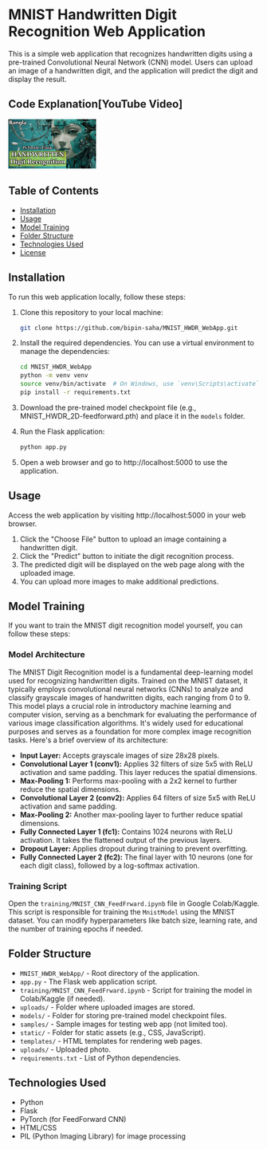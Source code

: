 # MNIST Handwritten Digit Recognition Web Application

This is a simple web application that recognizes handwritten digits using a pre-trained Convolutional Neural Network (CNN) model. Users can upload an image of a handwritten digit, and the application will predict the digit and display the result.

## Code Explanation[YouTube Video]
<a href="https://youtu.be/2GQm10JJ1BY"><img src="https://github.com/bipin-saha/MNIST_HWDR_WebApp/blob/main/Thumbnail.jpg" width="35%" height="35%"></img></a>



## Table of Contents
- [Installation](#installation)
- [Usage](#usage)
- [Model Training](#model-training)
- [Folder Structure](#folder-structure)
- [Technologies Used](#technologies-used)
- [License](#license)

## Installation
To run this web application locally, follow these steps:

1. Clone this repository to your local machine:

    ```bash
    git clone https://github.com/bipin-saha/MNIST_HWDR_WebApp.git
    ```

2. Install the required dependencies. You can use a virtual environment to manage the dependencies:

    ```bash
    cd MNIST_HWDR_WebApp
    python -m venv venv
    source venv/bin/activate  # On Windows, use `venv\Scripts\activate`
    pip install -r requirements.txt
    ```

3. Download the pre-trained model checkpoint file (e.g., MNIST_HWDR_2D-feedforward.pth) and place it in the `models` folder.

4. Run the Flask application:

    ```bash
    python app.py
    ```

5. Open a web browser and go to http://localhost:5000 to use the application.

## Usage
Access the web application by visiting http://localhost:5000 in your web browser.

1. Click the "Choose File" button to upload an image containing a handwritten digit.
2. Click the "Predict" button to initiate the digit recognition process.
3. The predicted digit will be displayed on the web page along with the uploaded image.
4. You can upload more images to make additional predictions.

## Model Training

If you want to train the MNIST digit recognition model yourself, you can follow these steps:

### Model Architecture

The MNIST Digit Recognition model is a fundamental deep-learning model used for recognizing handwritten digits. Trained on the MNIST dataset, it typically employs convolutional neural networks (CNNs) to analyze and classify grayscale images of handwritten digits, each ranging from 0 to 9. This model plays a crucial role in introductory machine learning and computer vision, serving as a benchmark for evaluating the performance of various image classification algorithms. It's widely used for educational purposes and serves as a foundation for more complex image recognition tasks.
Here's a brief overview of its architecture:

- **Input Layer:** Accepts grayscale images of size 28x28 pixels.
- **Convolutional Layer 1 (conv1):** Applies 32 filters of size 5x5 with ReLU activation and same padding. This layer reduces the spatial dimensions.
- **Max-Pooling 1:** Performs max-pooling with a 2x2 kernel to further reduce the spatial dimensions.
- **Convolutional Layer 2 (conv2):** Applies 64 filters of size 5x5 with ReLU activation and same padding.
- **Max-Pooling 2:** Another max-pooling layer to further reduce spatial dimensions.
- **Fully Connected Layer 1 (fc1):** Contains 1024 neurons with ReLU activation. It takes the flattened output of the previous layers.
- **Dropout Layer:** Applies dropout during training to prevent overfitting.
- **Fully Connected Layer 2 (fc2):** The final layer with 10 neurons (one for each digit class), followed by a log-softmax activation.

### Training Script

Open the `training/MNIST_CNN_FeedFrward.ipynb` file in Google Colab/Kaggle. This script is responsible for training the `MnistModel` using the MNIST dataset. You can modify hyperparameters like batch size, learning rate, and the number of training epochs if needed.

## Folder Structure
- `MNIST_HWDR_WebApp/` - Root directory of the application.
- `app.py` - The Flask web application script.
- `training/MNIST_CNN_FeedFrward.ipynb` - Script for training the model in Colab/Kaggle (if needed).
- `uploads/` - Folder where uploaded images are stored.
- `models/` - Folder for storing pre-trained model checkpoint files.
-  `samples/` - Sample images for testing web app (not limited too).
- `static/` - Folder for static assets (e.g., CSS, JavaScript).
- `templates/` - HTML templates for rendering web pages.
-  `uploads/` - Uploaded photo.
- `requirements.txt` - List of Python dependencies.

## Technologies Used
- Python
- Flask
- PyTorch (for FeedForward CNN)
- HTML/CSS
- PIL (Python Imaging Library) for image processing
